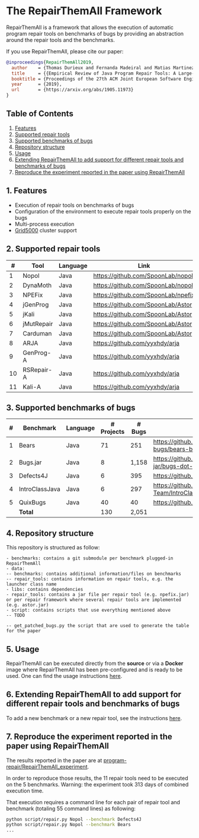 # The RepairThemAll Framework

RepairThemAll is a framework that allows the execution of automatic program repair tools on benchmarks of bugs by providing an abstraction around the repair tools and the benchmarks.

If you use RepairThemAll, please cite our paper:

```bibtex
@inproceedings{RepairThemAll2019,
  author    = {Thomas Durieux and Fernanda Madeiral and Matias Martinez and Rui Abreu},
  title     = {{Empirical Review of Java Program Repair Tools: A Large-Scale Experiment on 2,141 Bugs and 23,551 Repair Attempts}},
  booktitle = {Proceedings of the 27th ACM Joint European Software Engineering Conference and Symposium on the Foundations of Software Engineering (ESEC/FSE '19)},
  year      = {2019},
  url       = {https://arxiv.org/abs/1905.11973}
}
```

## Table of Contents

1. [Features](#1-features)
2. [Supported repair tools](#2-supported-repair-tools)
3. [Supported benchmarks of bugs](#3-supported-benchmarks-of-bugs)
4. [Repository structure](#4-repository-structure)
5. [Usage](#5-usage)
6. [Extending RepairThemAll to add support for different repair tools and benchmarks of bugs](#6-extending-repairthemall-to-add-support-for-different-repair-tools-and-benchmarks-of-bugs)
7. [Reproduce the experiment reported in the paper using RepairThemAll](#7-reproduce-the-experiment-reported-in-the-paper-using-repairthemall)

## 1. Features

* Execution of repair tools on benchmarks of bugs
* Configuration of the environment to execute repair tools properly on the bugs
* Multi-process execution
* [Grid5000](https://grid5000.fr) cluster support

## 2. Supported repair tools

| #  | Tool          | Language | Link |
| -- | ------------- | -------- | ---- |
| 1  | Nopol         | Java     | https://github.com/SpoonLab/nopol |
| 2  | DynaMoth      | Java     | https://github.com/SpoonLab/nopol |
| 3  | NPEFix        | Java     | https://github.com/SpoonLab/npefix |
| 4  | jGenProg      | Java     | https://github.com/SpoonLab/Astor |
| 5  | jKali         | Java     | https://github.com/SpoonLab/Astor |
| 6  | jMutRepair    | Java     | https://github.com/SpoonLab/Astor |
| 7  | Carduman      | Java     | https://github.com/SpoonLab/Astor |
| 8  | ARJA          | Java     | https://github.com/yyxhdy/arja |
| 9  | GenProg-A     | Java     | https://github.com/yyxhdy/arja |
| 10 | RSRepair-A    | Java     | https://github.com/yyxhdy/arja |
| 11 | Kali-A        | Java     | https://github.com/yyxhdy/arja |


## 3. Supported benchmarks of bugs

| # | Benchmark      | Language | # Projects | # Bugs | Link |
| - | -------------- | -------- | ---------- | ------ | ---- |
| 1 | Bears          | Java     |         71 |    251 | https://github.com/bears-bugs/bears-benchmark |
| 2 | Bugs.jar       | Java     |          8 |  1,158 | https://github.com/bugs-dot-jar/bugs-dot-jar | 
| 3 | Defects4J      | Java     |          6 |    395 | https://github.com/rjust/defects4j |
| 4 | IntroClassJava | Java     |          6 |    297 | https://github.com/Spirals-Team/IntroClassJava |
| 5 | QuixBugs       | Java     |         40 |     40 | https://github.com/jkoppel/QuixBugs |
|   | **Total**      |          |        130 |  2,051 | |

## 4. Repository structure

This repository is structured as follow:

```
- benchmarks: contains a git submodule per benchmark plugged-in RepairThemAll
- data: 
-- benchmarks: contains additional information/files on benchmarks
-- repair_tools: contains information on repair tools, e.g. the launcher class name
- libs: contains dependencies
- repair_tools: contains a jar file per repair tool (e.g. npefix.jar) or per repair framework where several repair tools are implemented (e.g. astor.jar)
- script: contains scripts that use everything mentioned above
-- TODO

-- get_patched_bugs.py the script that are used to generate the table for the paper
```

## 5. Usage 

RepairThemAll can be executed directly from the **source** or via a **Docker** image where RepairThemAll has been pre-configured and is ready to be used. One can find the usage instructions [here](INSTALL.md).

## 6. Extending RepairThemAll to add support for different repair tools and benchmarks of bugs

To add a new benchmark or a new repair tool, see the instructions [here](EXTEND.md).

## 7. Reproduce the experiment reported in the paper using RepairThemAll

The results reported in the paper are at [program-repair/RepairThemAll_experiment](https://github.com/program-repair/RepairThemAll_experiment).

In order to reproduce those results, the 11 repair tools need to be executed on the 5 benchmarks. Warning: the experiment took 313 days of combined execution time.

That execution requires a command line for each pair of repair tool and benchmark (totaling 55 command lines) as following:

```bash
python script/repair.py Nopol --benchmark Defects4J
python script/repair.py Nopol --benchmark Bears
...
```
